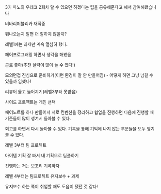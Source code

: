 3기 파노의 우테코 2회차 할 수 있으면 하겠다는 팁을 공유해준다고 해서 참여해봤습니다

비바리퍼블리카 재직중



뭐나오는지 알면 더 잘하지 않을까?

레벨1에는 과제만 계속 열심히 했다.

페어프로그래밍 하면서 생각을 해봤음



근로 좋아(추천 실력이 많이 늘 수 있다!)

모의면접 진심으로 준비하기(이런 환경이 잘 안 만들어짐) - 어떻게 하면 그냥 넘길 수 있을까 임했다!

리뷰어 물고 늘어지기(레벨3부터 못받음)

사이드 프로젝트는 개인 선택



페어노트를 하나 만들어서 서로 컨벤션을 정리하고 협업을 진행하면 다음에 진행할 때 기준들이 많이 생겨서 돌아볼 수 있다.

회고를 하면서 다시 돌아볼 수 있다. 기록을 통해 기억에 나지 않는 부분들을 모두 챙겨볼 수 있다.



레벨 3부터 팀 프로젝트

아이템 기획 잘 짜서 내 기획으로 팀플하기

진행하는 거는 모조리 기록하자



레벨 4부터는 팀프로젝트 유지보수 + 과제

유지보수 하는 쪽이 취업할 때도 도움이 됐던 것 같다!


